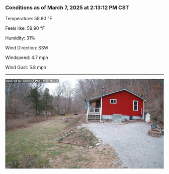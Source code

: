 ### Conditions as of March 7, 2025 at 2:13:12 PM CST 

Temperature: 59.90 &deg;F

Feels like: 59.90 &deg;F

Humidity: 31%

Wind Direction: SSW

Windspeed: 4.7 mph

Wind Gust: 5.8 mph

---

<img src="./images/latest.jpeg"/>

